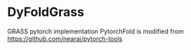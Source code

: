 # DyFoldGrass
GRASS pytorch implementation
PytorchFold is modified from https://github.com/nearai/pytorch-tools
